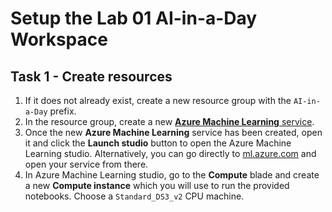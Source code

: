 # Setup the Lab 01 AI-in-a-Day Workspace

## Task 1 - Create resources

1. If it does not already exist, create a new resource group with the `AI-in-a-Day` prefix.
2. In the resource group, create a new [**Azure Machine Learning** service](https://azure.microsoft.com/en-us/services/machine-learning/).
3. Once the new **Azure Machine Learning** service has been created, open it and click the **Launch studio** button to open the Azure Machine Learning studio. Alternatively, you can go directly to [ml.azure.com](https://ml.azure.com) and open your service from there.
4. In Azure Machine Learning studio, go to the **Compute** blade and create a new **Compute instance** which you will use to run the provided notebooks. Choose a `Standard_DS3_v2` CPU machine.
